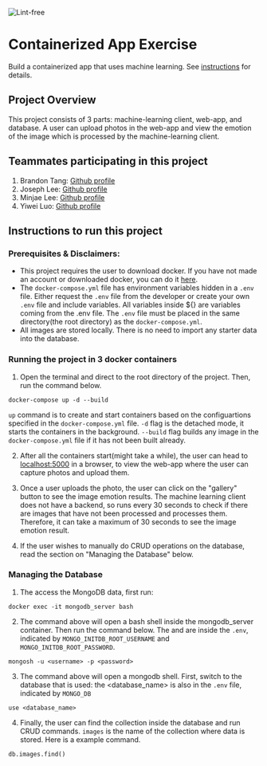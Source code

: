 ![Lint-free](https://github.com/nyu-software-engineering/containerized-app-exercise/actions/workflows/lint.yml/badge.svg)

# Containerized App Exercise

Build a containerized app that uses machine learning. See [instructions](./instructions.md) for details.
## Project Overview 

This project consists of 3 parts: machine-learning client, web-app, and database. A user can upload photos in the web-app and view the emotion of the image which is processed by the machine-learning client. 

## Teammates participating in this project

1. Brandon Tang: [Github profile](https://github.com/Tango117)
2. Joseph Lee: [Github profile](https://github.com/pastuhhhh)
3. Minjae Lee: [Github profile](https://github.com/minjae07206)
4. Yiwei Luo: [Github profile](https://github.com/yl7408)

## Instructions to run this project

### Prerequisites & Disclaimers: 
- This project requires the user to download docker. If you have not made an account or downloaded docker, you can do it [here](https://www.docker.com/products/docker-desktop/).
- The `docker-compose.yml` file has environment variables hidden in a `.env` file. Either request the `.env` file from the developer or create your own `.env` file and include variables. All variables inside ${} are variables coming from the .env file. The `.env` file must be placed in the same directory(the root directory) as the `docker-compose.yml`.
- All images are stored locally. There is no need to import any starter data into the database.


### Running the project in 3 docker containers

1. Open the terminal and direct to the root directory of the project. Then, run the command below. 
```
docker-compose up -d --build
```
`up` command is to create and start containers based on the configuartions specified in the `docker-compose.yml` file.
`-d` flag is the detached mode, it starts the containers in the background.
`--build` flag builds any image in the `docker-compose.yml` file if it has not been built already.

2. After all the containers start(might take a while), the user can head to [localhost:5000](http://localhost:5000/) in a browser, to view the web-app where the user can capture photos and upload them. 

3. Once a user uploads the photo, the user can click on the "gallery" button to see the image emotion results. The machine learning client does not have a backend, so runs every 30 seconds to check if there are images that have not been processed and processes them. Therefore, it can take a maximum of 30 seconds to see the image emotion result. 

4. If the user wishes to manually do CRUD operations on the database, read the section on "Managing the Database" below.

### Managing the Database

1. The access the MongoDB data, first run:

```
docker exec -it mongodb_server bash
```

2. The command above will open a bash shell inside the mongodb_server container. Then run the command below. The <username> and <password> are inside the `.env`, indicated by `MONGO_INITDB_ROOT_USERNAME` and `MONGO_INITDB_ROOT_PASSWORD`.

```
mongosh -u <username> -p <password>
```

3. The command above will open a mongodb shell. First, switch to the database that is used: the <database_name> is also in the `.env` file, indicated by `MONGO_DB`

```
use <database_name>
```

4. Finally, the user can find the collection inside the database and run CRUD commands. `images` is the name of the collection where data is stored. Here is a example command.

```
db.images.find()
```




